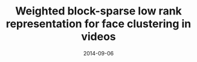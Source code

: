 ---
title: "Weighted block-sparse low rank representation for face clustering in videos"
collection: publications
permalink: /publication/Weighted
date: 2014-09-06
venue: "ECCV"
city: 
state: ""
thumbnail: "masktrack.png"
teaser :
authors: "Shijie Xiao, Mingkui Tan, Dong Xu"
bibtex: Weighted.txt
uri: https://pdfs.semanticscholar.org/9dc7/b21645c43b7c3c0ee06176b5edca74ab8441.pdf
arxiv: 
project: 
source:
poster:
data:
---